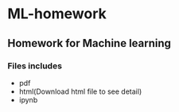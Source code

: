 # ML-homework
## Homework for Machine learning
### Files includes
- pdf
- html(Download html file to see detail)
- ipynb
